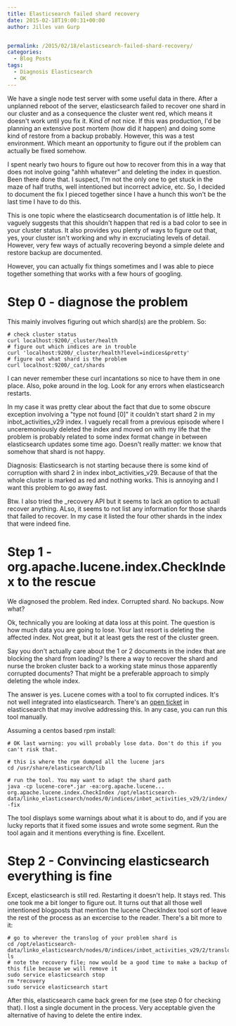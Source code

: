 ```yaml
---
title: Elasticsearch failed shard recovery
date: 2015-02-18T19:00:31+00:00
author: Jilles van Gurp


permalink: /2015/02/18/elasticsearch-failed-shard-recovery/
categories:
  - Blog Posts
tags:
  - Diagnosis Elasticsearch
  - OK
---
```

We have a single node test server with some useful data in there. After a unplanned reboot of the server, elasticsearch failed to recover one shard in our cluster and as a consequence the cluster went red, which means it doesn't work until you fix it. Kind of not nice. If this was production, I'd be planning an extensive post mortem (how did it happen) and doing some kind of restore from a backup probably. However, this was a test environment. Which meant an opportunity to figure out if the problem can actually be fixed somehow.

I spent nearly two hours to figure out how to recover from this in a way that does not inolve going "ahhh whatever" and deleting the index in question. Been there done that. I suspect, I'm not the only one to get stuck in the maze of half truths, well intentioned but incorrect advice, etc. So, I decided to document the fix I pieced together since I have a hunch this won't be the last time I have to do this.

This is one topic where the elasticsearch documentation is of little help. It vaguely suggests that this shouldn't happen that red is a bad color to see in your cluster status. It also provides you plenty of ways to figure out that, yes, your cluster isn't working and why in excruciating levels of detail. However, very few ways of actually recovering beyond a simple delete and restore backup are documented.

However, you can actually fix things sometimes and I was able to piece together something that works with a few hours of googling.

# Step 0 - diagnose the problem

This mainly involves figuring out which shard(s) are the problem. So:

```
# check cluster status
curl localhost:9200/_cluster/health
# figure out which indices are in trouble
curl 'localhost:9200/_cluster/health?level=indices&pretty'
# figure out what shard is the problem
curl localhost:9200/_cat/shards
```

I can never remember these curl incantations so nice to have them in one place. Also, poke around in the log. Look for any errors when elasticsearch restarts. 

In my case it was pretty clear about the fact that due to some obscure exception involving a "type not found [0]" it couldn't start shard 2 in my inbot_activities_v29 index. I vaguely recall from a previous episode where I unceremoniously deleted the index and moved on with my life that the problem is probably related to some index format change in between elasticsearch updates some time ago. Doesn't really matter: we know that somehow that shard is not happy.

Diagnosis: Elasticsearch is not starting because there is some kind of corruption with shard 2 in index inbot_activities_v29. Because of that the whole cluster is marked as red and nothing works. This is annoying and I want this problem to go away fast.

Btw. I also tried the _recovery API but it seems to lack an option to actuall recover anything. ALso, it seems to not list any information for those shards that failed to recover. In my case it listed the four other shards in the index that were indeed fine.

# Step 1 - org.apache.lucene.index.CheckIndex to the rescue

We diagnosed the problem. Red index. Corrupted shard. No backups. Now what? 

Ok, technically you are looking at data loss at this point. The question is how much data you are going to lose. Your last resort is deleting the affected index. Not great, but it at least gets the rest of the cluster green. 

Say you don't actually care about the 1 or 2 documents in the index that are blocking the shard from loading? Is there a way to recover the shard and nurse the broken cluster back to a working state minus those apparently corrupted documents? That might be a preferable approach to simply deleting the whole index.

The answer is yes. Lucene comes with a tool to fix corrupted indices. It's not well integrated into elasticsearch. There's an [open ticket](https://github.com/elasticsearch/elasticsearch/issues/8708) in elasticsearch that may involve addressing this. In any case, you can run this tool manually.

Assuming a centos based rpm install:

```
# OK last warning: you will probably lose data. Don't do this if you can't risk that.

# this is where the rpm dumped all the lucene jars
cd /usr/share/elasticsearch/lib

# run the tool. You may want to adapt the shard path 
java -cp lucene-core*.jar -ea:org.apache.lucene... org.apache.lucene.index.CheckIndex /opt/elasticsearch-data/linko_elasticsearch/nodes/0/indices/inbot_activities_v29/2/index/ -fix
```

The tool displays some warnings about what it is about to do, and if you are lucky reports that it fixed some issues and wrote some segment. Run the tool again and it mentions everything is fine. Excellent.

# Step 2 - Convincing elasticsearch everything is fine

Except, elasticsearch is still red. Restarting it doesn't help. It stays red. This one took me a bit longer to figure out. It turns out that all those well intentioned blogposts that mention the lucene CheckIndex tool sort of leave the rest of the process as an excercise to the reader. There's a bit more to it:

```
# go to wherever the translog of your problem shard is
cd /opt/elasticsearch-data/linko_elasticsearch/nodes/0/indices/inbot_activities_v29/2/translog
ls
# note the recovery file; now would be a good time to make a backup of this file because we will remove it
sudo service elasticsearch stop
rm *recovery
sudo service elasticsearch start
```

After this, elasticsearch came back green for me (see step 0 for checking that). I lost a single document in the process. Very acceptable given the alternative of having to delete the entire index.
